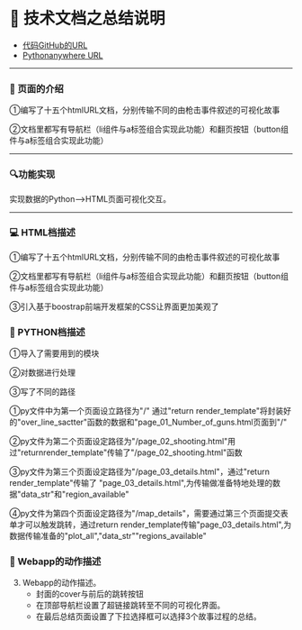 # 📣 技术文档之总结说明
* [代码GitHub的URL](https://github.com/He1mo/Gunattack)
* [Pythonanywhere URL](http://forgunsmatter.pythonanywhere.com/)

***
###  🤏 页面的介绍
①编写了十五个htmlURL文档，分别传输不同的由枪击事件叙述的可视化故事

②文档里都写有导航栏（li组件与a标签组合实现此功能）和翻页按钮（button组件与a标签组合实现此功能）

***
### 🔍功能实现
实现数据的Python——>HTML页面可视化交互。

*** 

### 💻 HTML档描述
①编写了十五个htmlURL文档，分别传输不同的由枪击事件叙述的可视化故事

②文档里都写有导航栏（li组件与a标签组合实现此功能）和翻页按钮（button组件与a标签组合实现此功能）

③引入基于boostrap前端开发框架的CSS让界面更加美观了
### 🔌 PYTHON档描述
①导入了需要用到的模块

②对数据进行处理

③写了不同的路径

①py文件中为第一个页面设立路径为"/"
   通过"return render_template"将封装好的"over_line_sactter"函数的数据和"page_01_Number_of_guns.html页面到"/"

②py文件为第二个页面设定路径为"/page_02_shooting.html"用过"returnrender_template"传输了"/page_02_shooting.html"函数

③py文件为第三个页面设定路径为"/page_03_details.html"，通过"return render_template"传输了
  "page_03_details.html",为传输做准备特地处理的数据"data_str"和"region_available"

④py文件为第四个页面设定路径为"/map_details"，需要通过第三个页面提交表单才可以触发跳转，通过return render_template传输"page_03_details.html",为数据传输准备的"plot_all","data_str""regions_available"

### 🎥 Webapp的动作描述
3. Webapp的动作描述。
   * 封面的cover与前后的跳转按钮
   * 在顶部导航栏设置了超链接跳转至不同的可视化界面。
   * 在最后总结页面设置了下拉选择框可以选择3个故事过程的总结。


